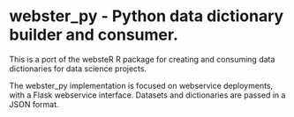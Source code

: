 # webster_py - Python data dictionary builder and consumer.

This is a port of the websteR R package for creating and consuming data dictionaries for data science projects.

The webster_py implementation is focused on webservice deployments, with a Flask webservice interface. Datasets and dictionaries are passed in a JSON format. 
